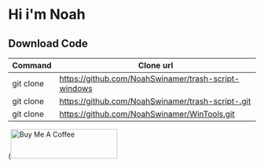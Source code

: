 # Hi i'm Noah

## Download Code

| Command | Clone url |
| --- | --- |
| git clone | https://github.com/NoahSwinamer/trash-script-windows |
| git clone | https://github.com/NoahSwinamer/trash-script-.git |
| git clone | https://github.com/NoahSwinamer/WinTools.git
(<a href="https://www.buymeacoffee.com/noahswinamer" target="_blank"><img src="https://cdn.buymeacoffee.com/buttons/v2/default-blue.png" alt="Buy Me A Coffee" style="height: 60px !important;width: 217px !important;" ></a>

